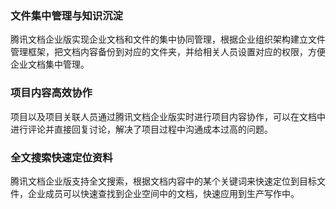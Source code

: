 ### 文件集中管理与知识沉淀
腾讯文档企业版实现企业文档和文件的集中协同管理，根据企业组织架构建立文件管理框架，把文档内容备份到对应的文件夹，并给相关人员设置对应的权限，方便企业文档集中管理。

### 项目内容高效协作
项目以及项目关联人员通过腾讯文档企业版实时进行项目内容协作，可以在文档中进行评论并直接回复讨论，解决了项目过程中沟通成本过高的问题。


### 全文搜索快速定位资料
腾讯文档企业版支持全文搜索，根据文档内容中的某个关键词来快速定位到目标文件，企业成员可以快速查找到企业空间中的文档，快速应用到生产写作中。
